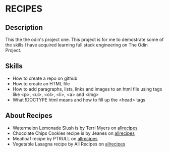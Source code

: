 # RECIPES

## Description
This the the odin's project one. This project is for me to demostrate some of the skills I have acquired learning full stack engineering on The Odin Project.

## Skills
- How to create a repo on github
- How to create an HTML file
- How to add paragraphs, lists, links and images to an html file using tags like \<p\>, \<ul\>, \<ol\>, \<li\>, \<a\> and \<img\>
- What !DOCTYPE html means and how to fill up the \<head\> tags

## About Recipes
- Watermelon Lemonade Slush is by Terri Myers on [allrecipes](allrecipes.com)
- Chocolate Chips Cookies recipe is by Jeanes on [allrecipes](allrecipes.com)
- Meatloaf recipe by PTRULL on [allrecipes](allrecipes.com)
- Vegetable Lasagna recipe by All Recipes on [allrecipes](allrecipes.com)
